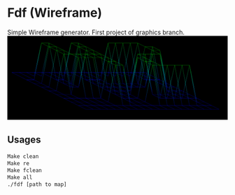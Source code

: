 # Fdf (Wireframe)
Simple Wireframe generator. First project of graphics branch.
<img src="https://github.com/S11Kelevra/Fdf/blob/master/fdfcap.png" width="900">

## Usages
    Make clean
    Make re
    Make fclean
    Make all
    ./fdf [path to map]
